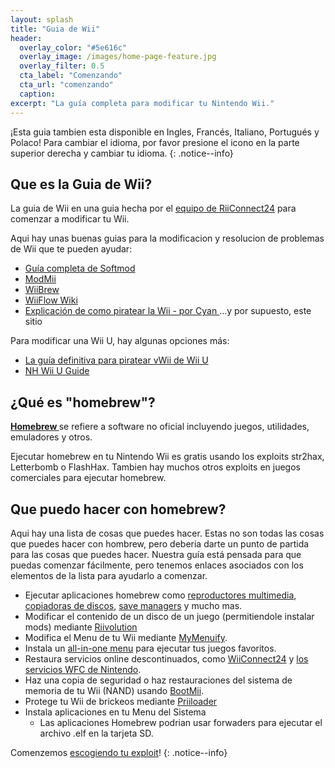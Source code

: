 ```yaml
---
layout: splash
title: "Guia de Wii"
header:
  overlay_color: "#5e616c"
  overlay_image: /images/home-page-feature.jpg
  overlay_filter: 0.5
  cta_label: "Comenzando"
  cta_url: "comenzando"
  caption:
excerpt: "La guía completa para modificar tu Nintendo Wii."
---
```


¡Esta guia tambien esta disponible en Ingles, Francés, Italiano, Portugués y Polaco! Para cambiar el idioma, por favor presione el icono en la parte superior derecha y cambiar tu idioma.
{: .notice--info}

## Que es la Guia de Wii?

La guia de Wii en una guia hecha por el [equipo de RiiConnect24](https://rc24.xyz) para comenzar a modificar tu Wii.

Aqui hay unas buenas guias para la modificacion y resolucion de problemas de Wii que te pueden ayudar:

- [Guía completa de Softmod](https://sites.google.com/site/completesg/)
- [ModMii](http://modmii.000webhostapp.com/)
- [WiiBrew](https://wiibrew.org/)
- [WiiFlow Wiki](https://sites.google.com/site/wiiflowiki4/)
- [ Explicación de como piratear la Wii - por Cyan ](https://gbatemp.net/threads/wii-hacking-explained.501605/) ...y por supuesto, este sitio

Para modificar una Wii U, hay algunas opciones más:
- [La guía definitiva para piratear vWii de Wii U](https://gbatemp.net/threads/the-definitive-vwii-hacking-guide.425852/)
- [NH Wii U Guide](https://wiiuguide.xyz)

## ¿Qué es "homebrew"?

[ <strong x-id = "1"> Homebrew </strong> ](https://en.wikipedia.org/wiki/List_of_homebrew_video_games) se refiere a software no oficial incluyendo juegos, utilidades, emuladores y otros.

Ejecutar homebrew en tu Nintendo Wii es gratis usando los exploits str2hax, Letterbomb o FlashHax. Tambien hay muchos otros exploits en juegos comerciales para ejecutar homebrew.

## Que puedo hacer con homebrew?

Aqui hay una lista de cosas que puedes hacer. Estas no son todas las cosas que puedes hacer con hombrew, pero deberia darte un punto de partida para las cosas que puedes hacer. Nuestra guía está pensada para que puedas comenzar fácilmente, pero tenemos enlaces asociados con los elementos de la lista para ayudarlo a comenzar.

- Ejecutar aplicaciones homebrew como [reproductores multimedia](http://www.wiimc.org/), [copiadoras de discos](/dump-games), [save managers](https://sourceforge.net/projects/savegame-manager-gx/files/HBC_SetUp_R127.zip/download) y mucho mas.
- Modificar el contenido de un disco de un juego (permitiendole instalar mods) mediante [Riivolution](http://www.wiibrew.org/wiki/Riivolution)
- Modifica el Menu de tu Wii mediante [MyMenuify](/themes).
- Instala un [all-in-one menu](https://gbatemp.net/threads/wiiflow-lite.422685/) para ejecutar tus juegos favoritos.
- Restaura servicios online descontinuados, como [WiiConnect24](/riiconnect24) y [los servicios WFC de Nintendo](wiimmfi).
- Haz una copia de seguridad o haz restauraciones del sistema de memoria de tu Wii (NAND) usando [BootMii](http://bootmii.org).
- Protege tu Wii de brickeos mediante [Priiloader](https://wii.guide/priiloader)
- Instala aplicaciones en tu Menu del Sistema
   - Las aplicaciones Homebrew podrian usar forwaders para ejecutar el archivo .elf en la tarjeta SD.

Comenzemos [escogiendo tu exploit](get-started)!
{: .notice--info}